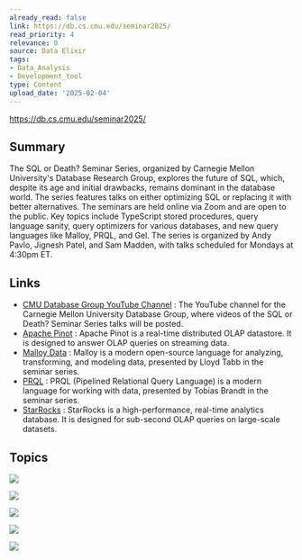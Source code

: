 ```yaml
---
already_read: false
link: https://db.cs.cmu.edu/seminar2025/
read_priority: 4
relevance: 0
source: Data Elixir
tags:
- Data_Analysis
- Development_tool
type: Content
upload_date: '2025-02-04'
---
```


https://db.cs.cmu.edu/seminar2025/
## Summary

The SQL or Death? Seminar Series, organized by Carnegie Mellon University's Database Research Group, explores the future of SQL, which, despite its age and initial drawbacks, remains dominant in the database world. The series features talks on either optimizing SQL or replacing it with better alternatives. The seminars are held online via Zoom and are open to the public. Key topics include TypeScript stored procedures, query language sanity, query optimizers for various databases, and new query languages like Malloy, PRQL, and Gel. The series is organized by Andy Pavlo, Jignesh Patel, and Sam Madden, with talks scheduled for Mondays at 4:30pm ET.
## Links

- [CMU Database Group YouTube Channel](https://www.youtube.com/c/CMUDatabaseGroup) : The YouTube channel for the Carnegie Mellon University Database Group, where videos of the SQL or Death? Seminar Series talks will be posted.
- [Apache Pinot](https://pinot.apache.org/) : Apache Pinot is a real-time distributed OLAP datastore. It is designed to answer OLAP queries on streaming data.
- [Malloy Data](https://www.malloydata.dev/) : Malloy is a modern open-source language for analyzing, transforming, and modeling data, presented by Lloyd Tabb in the seminar series.
- [PRQL](https://prql-lang.org/) : PRQL (Pipelined Relational Query Language) is a modern language for working with data, presented by Tobias Brandt in the seminar series.
- [StarRocks](https://www.starrocks.io/) : StarRocks is a high-performance, real-time analytics database. It is designed for sub-second OLAP queries on large-scale datasets.

## Topics

![](topics/Concept/SQL)

![](topics/Concept/Query%20Optimization)

![](topics/Concept/Query%20Language)

![](topics/Concept/Database%20Management)

![](topics/Concept/TypeScript%20Stored%20Procedures)